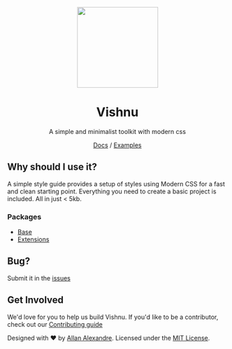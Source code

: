 <p align="center"><a href="https://vishnucss.github.io/vishnu" target="_blank"><img src="https://vishnucss.github.io/vishnu/logo.png" width="185" height="185" /></a></p>
<h1 align="center">Vishnu</h1>
<p align="center">A simple and minimalist toolkit with modern css</p>
<p align="center"><a href="https://vishnucss.github.io/vishnu/#docs" target="_blank">Docs</a> / <a href="https://vishnucss.github.io/vishnu/#examples" target="_blank">Examples</a></p>

## Why should I use it?

A simple style guide provides a setup of styles using Modern CSS for a fast and clean starting point. Everything you need to create a basic project is included. All in just < 5kb.

### Packages

- [Base](https://github.com/vishnucss/vishnu/packages/vishnucss-base)
- [Extensions](https://github.com/vishnucss/vishnu/packages/vishnucss-extensions)

## Bug?

Submit it in the [issues](https://github.com/vishnucss/vishnu/issues)

## Get Involved

We'd love for you to help us build Vishnu. If you'd like to be a contributor, check out our <a href="https://github.com/vishnucss/vishnucss/blob/master/.github/CONTRIBUTING.md" target="_blank">Contributing guide</a>

<p>Designed with ♥ by <a target="_blank" href="http://alexandesigner.com.br" title="Allan Alexandre">Allan Alexandre</a>. Licensed under the <a target="_blank" href="https://github.com/vishnucss/vishnu#license" title="MIT License">MIT License</a>.</p>
